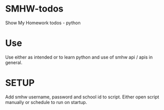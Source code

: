 # SMHW-todos
Show My Homework todos - python

# Use
Use either as intended or to learn python and use of smhw api / apis in general.

# SETUP
Add smhw username, password and school id to script.
Either open script manually or schedule to run on startup. 
